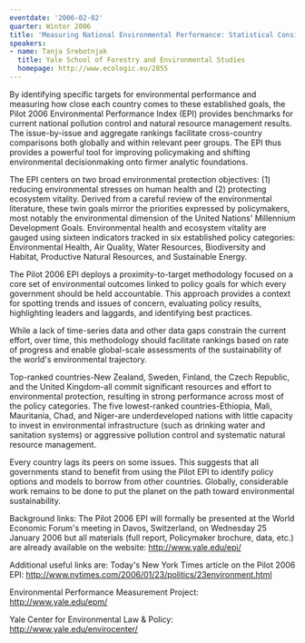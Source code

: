 ```yaml
---
eventdate: '2006-02-02'
quarter: Winter 2006
title: 'Measuring National Environmental Performance: Statistical Considerations'
speakers:
- name: Tanja Srebotnjak
  title: Yale School of Forestry and Environmental Studies
  homepage: http://www.ecologic.eu/2855
---
```

By identifying specific targets for environmental performance and measuring how close each country comes to these established goals, the Pilot 2006 Environmental Performance Index (EPI) provides benchmarks for current national pollution control and natural resource management results. The issue-by-issue and aggregate rankings facilitate cross-country comparisons both globally and within relevant peer groups. The EPI thus provides a powerful tool for improving policymaking and shifting environmental decisionmaking onto firmer analytic foundations. 

The EPI centers on two broad environmental protection objectives: (1) reducing environmental stresses on human health and (2) protecting ecosystem vitality. Derived from a careful review of the environmental literature, these twin goals mirror the priorities expressed by policymakers, most notably the environmental dimension of the United Nations' Millennium Development Goals. Environmental health and ecosystem vitality are gauged using sixteen indicators tracked in six established policy categories: Environmental Health, Air Quality, Water Resources, Biodiversity and Habitat, Productive Natural Resources, and Sustainable Energy. 

The Pilot 2006 EPI deploys a proximity-to-target methodology focused on a core set of environmental outcomes linked to policy goals for which every government should be held accountable. This approach provides a context for spotting trends and issues of concern, evaluating policy results, highlighting leaders and laggards, and identifying best practices. 

While a lack of time-series data and other data gaps constrain the current effort, over time, this methodology should facilitate rankings based on rate of progress and enable global-scale assessments of the sustainability of the world's environmental trajectory. 

Top-ranked countries-New Zealand, Sweden, Finland, the Czech Republic, and the United Kingdom-all commit significant resources and effort to environmental protection, resulting in strong performance across most of the policy categories. The five lowest-ranked countries-Ethiopia, Mali, Mauritania, Chad, and Niger-are underdeveloped nations with little capacity to invest in environmental infrastructure (such as drinking water and sanitation systems) or aggressive pollution control and systematic natural resource management. 

Every country lags its peers on some issues. This suggests that all governments stand to benefit from using the Pilot EPI to identify policy options and models to borrow from other countries. Globally, considerable work remains to be done to put the planet on the path toward environmental sustainability. 

Background links:
The Pilot 2006 EPI will formally be presented at the World Economic Forum's meeting in Davos, Switzerland, on Wednesday 25 January 2006 but all materials (full report, Policymaker brochure, data, etc.) are already available on the website:
http://www.yale.edu/epi/ 

Additional useful links are:
Today's New York Times article on the Pilot 2006 EPI:
http://www.nytimes.com/2006/01/23/politics/23environment.html 

Environmental Performance Measurement Project:
http://www.yale.edu/epm/ 

Yale Center for Environmental Law &amp; Policy:
http://www.yale.edu/envirocenter/

